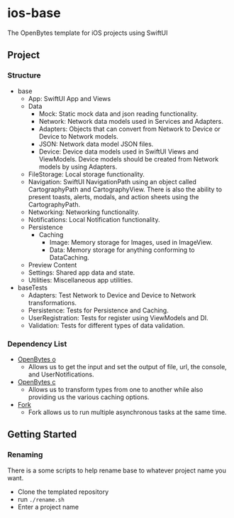 # ios-base

The OpenBytes template for iOS projects using SwiftUI

## Project

### Structure
- base
    - App: SwiftUI App and Views
    - Data
        - Mock: Static mock data and json reading functionality.
        - Network: Network data models used in Services and Adapters.
        - Adapters: Objects that can convert from Network to Device or Device to Network models.
        - JSON: Network data model JSON files.
        - Device: Device data models used in SwiftUI Views and ViewModels. Device models should be created from Network models by using Adapters.
    - FileStorage: Local storage functionality.
    - Navigation: SwiftUI NavigationPath using an object called CartographyPath and CartographyView. There is also the ability to present toasts, alerts, modals, and action sheets using the CartographyPath.
    - Networking: Networking functionality.
    - Notifications: Local Notification functionality. 
    - Persistence
        - Caching
            - Image: Memory storage for Images, used in ImageView.
            - Data: Memory storage for anything conforming to DataCaching.
    - Preview Content
    - Settings: Shared app data and state.
    - Utilities: Miscellaneous app utilities. 
- baseTests
    - Adapters: Test Network to Device and Device to Network transformations.
    - Persistence: Tests for Persistence and Caching.
    - UserRegistration: Tests for register using ViewModels and DI.
    - Validation: Tests for different types of data validation.

### Dependency List
- [OpenBytes o](https://github.com/0xOpenBytes/o)
  - Allows us to get the input and set the output of file, url, the console, and UserNotifications.
- [OpenBytes c](https://github.com/0xOpenBytes/c)
  - Allows us to transform types from one to another while also providing us the various caching options.
- [Fork](https://github.com/0xLeif/Fork)
  - Fork allows us to run multiple asynchronous tasks at the same time.

## Getting Started

### Renaming

There is a some scripts to help rename base to whatever project name you want.

- Clone the templated repository
- run `./rename.sh`
- Enter a project name
